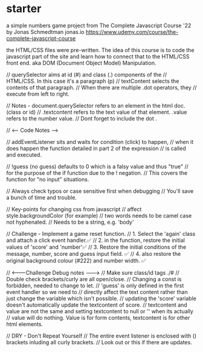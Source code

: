 # starter

a simple numbers game project from The Complete Javascript Course '22 by Jonas Schmedtman jonas.io
https://www.udemy.com/course/the-complete-javascript-course

the HTML/CSS files were pre-written.
The idea of this course is to code the javascript part of the site
and learn how to connect that to the HTML/CSS front end.
aka DOM (Document Object Model) Manipulation.

// querySelector aims at id (#) and class (.) components of the
// HTML/CSS. In this case it's a paragraph (p)
// textContent selects the contents of that paragraph.
// When there are multiple .dot operators, they
// execute from left to right.

// Notes - document.querySelector refers to an element in the html doc. (class or id)
// .textcontent refers to the text value of that element. .value refers to the number value.
// Dont forget to include the dot .

// <-- Code Notes -->

// addEventListener sits and waits for condition (click) to happen,
// when it does happen the function detailed in part 2 of the expression
// is called and executed.

// !guess (no guess) defaults to 0 which is a falsy value and thus "true"
// for the purpose of the if function due to the ! negation.
// This covers the function for "no input" situations.

// Always check typos or case sensitive first when debugging
// You'll save a bunch of time and trouble.

// Key-points for changing css from javascript
// affect style.backgroundColor (for example)
// two words needs to be camel case not hyphenated.
// Needs to be a string, e.g. 'body'

// Challenge - Implement a game reset function.
// 1. Select the 'again' class and attach a click event handler.✅
// 2. in the function, restore the initial values of 'score' and 'number'✅
// 3. Restore the initial conditions of the message, number, score and guess input field. ✅
// 4. also restore the original background colour (#222) and number width. ✅

// <---Challenge Debug notes --->
// Make sure class/id tags ./#
// Double check brackets/curly are all open/close.
// Changing a const is forbidden, needed to change to let.
// 'guess' is only defined in the first event handler so we need to
// directly affect the text content rather than just change the variable which isn't possible.
// updating the 'score' variable doesn't automatically update the textcontent of score.
// textcontent and value are not the same and setting textcontent to null or '' when its actually
// value will do nothing. Value is for form contents, textcontent is for other html elements.

// DRY - Don't Repeat Yourself
// The entire event listener is enclosed with () brackets inluding all curly brackets.
// Look out or this if there are updates.
